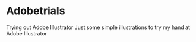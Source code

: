 # Adobetrials
Trying out Adobe Illustrator
Just some simple illustrations to try my hand at Adobe Illustrator
